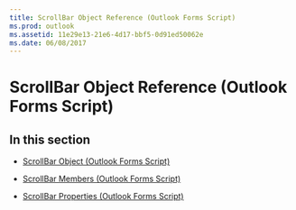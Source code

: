 ```yaml
---
title: ScrollBar Object Reference (Outlook Forms Script)
ms.prod: outlook
ms.assetid: 11e29e13-21e6-4d17-bbf5-0d91ed50062e
ms.date: 06/08/2017
---
```



# ScrollBar Object Reference (Outlook Forms Script)

## In this section


-  [ScrollBar Object (Outlook Forms Script)](Outlook.scrollbar.md)
    
-  [ScrollBar Members (Outlook Forms Script)](scrollbar-members-outlook-forms-script.md)
    
-  [ScrollBar Properties (Outlook Forms Script)](scrollbar-properties-outlook-forms-script.md)
    

